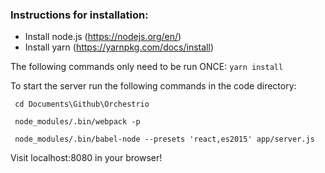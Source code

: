 ### Instructions for installation:
 - Install node.js (https://nodejs.org/en/)
 - Install yarn (https://yarnpkg.com/docs/install)

The following commands only need to be run ONCE:
`yarn install`

 To start the server run the following commands in the code directory:
```
 cd Documents\Github\Orchestrio

 node_modules/.bin/webpack -p

 node_modules/.bin/babel-node --presets 'react,es2015' app/server.js
```

Visit localhost:8080 in your browser!
